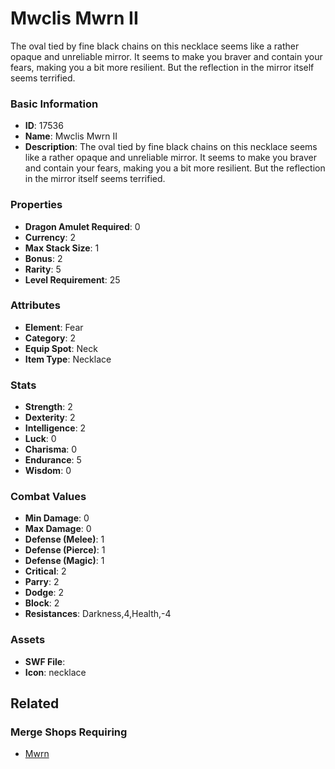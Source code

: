 # Mwclis Mwrn II

The oval tied by fine black chains on this necklace seems like a rather opaque and unreliable mirror. It seems to make you braver and contain your fears, making you a bit more resilient. But the reflection in the mirror itself seems terrified.

### Basic Information

- **ID**: 17536
- **Name**: Mwclis Mwrn II
- **Description**: The oval tied by fine black chains on this necklace seems like a rather opaque and unreliable mirror. It seems to make you braver and contain your fears, making you a bit more resilient. But the reflection in the mirror itself seems terrified.

### Properties

- **Dragon Amulet Required**: 0
- **Currency**: 2
- **Max Stack Size**: 1
- **Bonus**: 2
- **Rarity**: 5
- **Level Requirement**: 25

### Attributes

- **Element**: Fear
- **Category**: 2
- **Equip Spot**: Neck
- **Item Type**: Necklace

### Stats

- **Strength**: 2
- **Dexterity**: 2
- **Intelligence**: 2
- **Luck**: 0
- **Charisma**: 0
- **Endurance**: 5
- **Wisdom**: 0

### Combat Values

- **Min Damage**: 0
- **Max Damage**: 0
- **Defense (Melee)**: 1
- **Defense (Pierce)**: 1
- **Defense (Magic)**: 1
- **Critical**: 2
- **Parry**: 2
- **Dodge**: 2
- **Block**: 2
- **Resistances**: Darkness,4,Health,-4

### Assets

- **SWF File**: 
- **Icon**: necklace

## Related

### Merge Shops Requiring

- [Mwrn](../merge-shops/278-mwrn.md)

